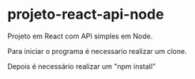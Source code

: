 # projeto-react-api-node
Projeto em React com API simples em Node.

Para iniciar o programa é necessario realizar um clone.

Depois é necessário realizar um "npm install"